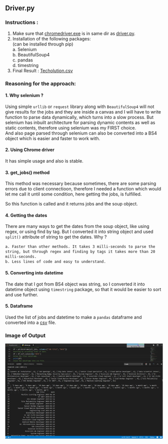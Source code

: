## Driver.py

### Instructions :
1. Make sure that [chromedriver.exe](chromedriver.exe) is in same dir as [driver.py](driver.py).
2. Installation of the following packages:      
    (can be installed through pip)      
    a. Selenium     
    b. BeautifulSoup4       
    c. pandas       
    d. timestring       
3. Final Result : [Techolution.csv](Techolution.csv)

### Reasoning for the approach:

#### 1. Why selenium ?

Using simple `urllib` or `request` library along with `BeautifulSoup4` will not give results for the jobs and they are inside a canvas and I will have to write function to parse data dynamically, which turns into a slow process.
But selenium has inbuilt architecture for parsing dynamic contents as well as static contents, therefore using selenium was my FIRST choice.            
And also page parsed through selenium can also be converted into a BS4 object which is easier and faster to work with.

#### 2. Using Chrome driver
It has simple usage and also is stable.

#### 3. get_jobs() method

This method was necessary because sometimes, there are some parsing errors due to client connectioon, therefore I needed a function which would let me call it until some condition, here getting the jobs, is fulfilled.       

So this function is called and it returns jobs and the soup object.

#### 4. Getting the dates

There are many ways to get the dates from the soup object, like using regex, or using find by tag.
But I converted it into string object and used `split()` attribute of string to get the dates. Why ?

    a. Faster than other methods. It takes 3 milli-seconds to parse the string, but through regex and finding by tags it takes more than 20 milli-seconds.
    b. Less lines of code and easy to understand.

#### 5. Converting into datetime
The date that I got from BS4 object was string, so I converted it into datetime object using `timestring` package, so that it would be easier to sort and use further.

#### 5. Dataframe
Used the list of jobs and datetime to make a `pandas` dataframe and converted into a [csv](Techolution.csv) file.


### Image of Output

![op](Images/op.png)
